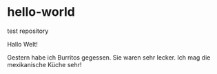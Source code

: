 # hello-world
test repository

Hallo Welt!

Gestern habe ich Burritos gegessen. Sie waren sehr lecker. Ich mag die mexikanische Küche sehr!

